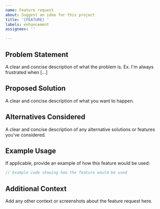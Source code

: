 ```yaml
---
name: Feature request
about: Suggest an idea for this project
title: '[FEATURE] '
labels: enhancement
assignees: ''

---
```


## Problem Statement
A clear and concise description of what the problem is. Ex. I'm always frustrated when [...]

## Proposed Solution
A clear and concise description of what you want to happen.

## Alternatives Considered
A clear and concise description of any alternative solutions or features you've considered.

## Example Usage
If applicable, provide an example of how this feature would be used:

```rust
// Example code showing how the feature would be used
```

## Additional Context
Add any other context or screenshots about the feature request here. 